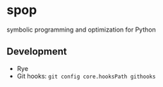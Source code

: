 # spop

symbolic programming and optimization for Python

## Development

* Rye
* Git hooks: `git config core.hooksPath githooks`
